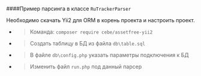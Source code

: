 ####Пример парсинга в классе `RuTrackerParser`

Необходимо скачать Yii2 для ORM в корень проекта и настроить проект.

* > Команда: `composer require cebe/assetfree-yii2`
* > Создать таблицу в БД из файла `db\table.sql`
* > В файле `db\config.php` указать параметры подключения к БД
* > Изменить файл `run.php` под данный парсер